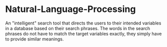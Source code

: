 # Natural-Language-Processing

An "intelligent" search tool that directs the users to their intended variables in a database based on their search phrases. The words in the search phrases do not have to match the target variables exactly, they simply have to provide similar meanings.

